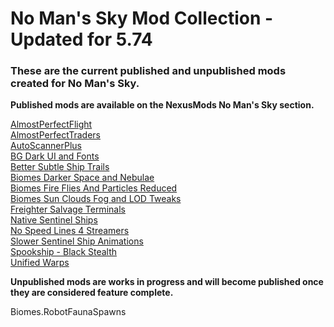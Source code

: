 # No Man's Sky Mod Collection - Updated for 5.74

### These are the current published and unpublished mods created for No Man's Sky.

**Published mods are available on the NexusMods No Man's Sky section.**

[AlmostPerfectFlight](https://www.nexusmods.com/nomanssky/mods/2237)<br />
[AlmostPerfectTraders](https://www.nexusmods.com/nomanssky/mods/2296)<br />
[AutoScannerPlus](https://www.nexusmods.com/nomanssky/mods/2600)<br />
[BG Dark UI and Fonts](https://www.nexusmods.com/nomanssky/mods/2335)<br />
[Better Subtle Ship Trails](https://www.nexusmods.com/nomanssky/mods/2954)<br />
[Biomes Darker Space and Nebulae](https://www.nexusmods.com/nomanssky/mods/2602)<br />
[Biomes Fire Flies And Particles Reduced](https://www.nexusmods.com/nomanssky/mods/2127)<br />
[Biomes Sun Clouds Fog and LOD Tweaks](https://www.nexusmods.com/nomanssky/mods/2125)<br />
[Freighter Salvage Terminals](https://www.nexusmods.com/nomanssky/mods/2601)<br />
[Native Sentinel Ships](https://www.nexusmods.com/nomanssky/mods/2841)<br />
[No Speed Lines 4 Streamers](https://www.nexusmods.com/nomanssky/mods/2343)<br />
[Slower Sentinel Ship Animations](https://www.nexusmods.com/nomanssky/mods/2764)<br />
[Spookship - Black Stealth](https://www.nexusmods.com/nomanssky/mods/3262)<br />
[Unified Warps](https://www.nexusmods.com/nomanssky/mods/2252)<br />

**Unpublished mods are works in progress and will become published once they
are considered feature complete.**

Biomes.RobotFaunaSpawns<br />
